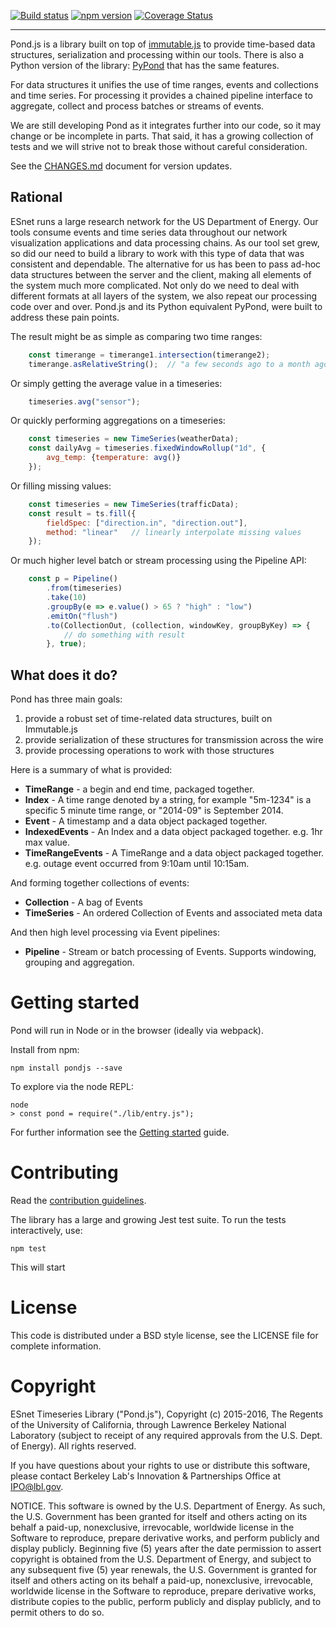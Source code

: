 [![Build status](https://api.travis-ci.org/esnet/pond.png)](https://travis-ci.org/esnet/pond) [![npm version](https://badge.fury.io/js/pondjs.svg)](https://badge.fury.io/js/pondjs) [![Coverage Status](https://coveralls.io/repos/github/esnet/pond/badge.svg?branch=v0.7)](https://coveralls.io/github/esnet/pond?branch=v0.7)

----

Pond.js is a library built on top of [immutable.js](https://facebook.github.io/immutable-js/) to provide time-based data structures, serialization and processing within our tools. There is also a Python version of the library: [PyPond](https://github.com/esnet/pypond) that has the same features.

For data structures it unifies the use of time ranges, events and collections and time series. For processing it provides a chained pipeline interface to aggregate, collect and process batches or streams of events.

We are still developing Pond as it integrates further into our code, so it may change or be incomplete in parts. That said, it has a growing collection of tests and we will strive not to break those without careful consideration.

See the [CHANGES.md](https://github.com/esnet/pond/blob/master/CHANGES.md) document for version updates.

## Rational

ESnet runs a large research network for the US Department of Energy. Our tools consume events and time series data throughout our network visualization applications and data processing chains. As our tool set grew, so did our need to build a library to work with this type of data that was consistent and dependable. The alternative for us has been to pass ad-hoc data structures between the server and the client, making all elements of the system much more complicated. Not only do we need to deal with different formats at all layers of the system, we also repeat our processing code over and over. Pond.js and its Python equivalent PyPond, were built to address these pain points.

The result might be as simple as comparing two time ranges:

```js
    const timerange = timerange1.intersection(timerange2);
    timerange.asRelativeString();  // "a few seconds ago to a month ago"
```

Or simply getting the average value in a timeseries:

```js
    timeseries.avg("sensor");
```

Or quickly performing aggregations on a timeseries:

```js
    const timeseries = new TimeSeries(weatherData);
    const dailyAvg = timeseries.fixedWindowRollup("1d", {
        avg_temp: {temperature: avg()}
    });
```

Or filling missing values:

```js
    const timeseries = new TimeSeries(trafficData);
    const result = ts.fill({
        fieldSpec: ["direction.in", "direction.out"],
        method: "linear"   // linearly interpolate missing values
    });
```

Or much higher level batch or stream processing using the Pipeline API:

```js
    const p = Pipeline()
        .from(timeseries)
        .take(10)
        .groupBy(e => e.value() > 65 ? "high" : "low")
        .emitOn("flush")
        .to(CollectionOut, (collection, windowKey, groupByKey) => {
            // do something with result
        }, true);

```

## What does it do?

Pond has three main goals:

 1. provide a robust set of time-related data structures, built on Immutable.js
 2. provide serialization of these structures for transmission across the wire
 3. provide processing operations to work with those structures

Here is a summary of what is provided:

* **TimeRange** - a begin and end time, packaged together.
* **Index** - A time range denoted by a string, for example "5m-1234" is a specific 5 minute time range, or "2014-09" is September 2014.
* **Event** - A timestamp and a data object packaged together.
* **IndexedEvents** - An Index and a data object packaged together. e.g. 1hr max value.
* **TimeRangeEvents** - A TimeRange and a data object packaged together. e.g. outage event occurred from 9:10am until 10:15am.

And forming together collections of events:

* **Collection** - A bag of Events
* **TimeSeries** - An ordered Collection of Events and associated meta data

And then high level processing via Event pipelines:

* **Pipeline** - Stream or batch processing of Events. Supports windowing, grouping and aggregation.

# Getting started

Pond will run in Node or in the browser (ideally via webpack).

Install from npm:

    npm install pondjs --save

To explore via the node REPL:

    node
    > const pond = require("./lib/entry.js");

For further information see the [Getting started](http://software.es.net/pond/#/start) guide.

# Contributing

Read the [contribution guidelines](./CONTRIBUTING.md).

The library has a large and growing Jest test suite. To run the tests interactively, use:

    npm test

This will start 

# License

This code is distributed under a BSD style license, see the LICENSE file for complete information.

# Copyright

ESnet Timeseries Library ("Pond.js"), Copyright (c) 2015-2016, The Regents of the University of California, through Lawrence Berkeley National Laboratory (subject to receipt of any required approvals from the U.S. Dept. of Energy).  All rights reserved.
 
If you have questions about your rights to use or distribute this software, please contact Berkeley Lab's Innovation & Partnerships Office at  IPO@lbl.gov.
 
NOTICE.  This software is owned by the U.S. Department of Energy.  As such, the U.S. Government has been granted for itself and others acting on its behalf a paid-up, nonexclusive, irrevocable, worldwide license in the Software to reproduce, prepare derivative works, and perform publicly and display publicly.  Beginning five (5) years after the date permission to assert copyright is obtained from the U.S. Department of Energy, and subject to any subsequent five (5) year renewals, the U.S. Government is granted for itself and others acting on its behalf a paid-up, nonexclusive, irrevocable, worldwide license in the Software to reproduce, prepare derivative works, distribute copies to the public, perform publicly and display publicly, and to permit others to do so.
